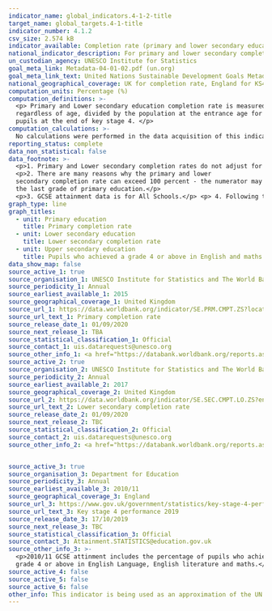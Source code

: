 ```yaml
---
indicator_name: global_indicators.4-1-2-title
target_name: global_targets.4-1-title
indicator_number: 4.1.2
csv_size: 2.574 kB
indicator_available: Completion rate (primary and lower secondary education) and GCSE attainment (upper secondary)
national_indicator_description: For primary and lower secondary completion rate in the UK there is data avilable from UIS UNESCO and The World Bank. For upper secondary education completion rate a proxy for GCSE attainment at KS4 from the DfE in England is used.
un_custodian_agency: UNESCO Institute for Statistics
goal_meta_link: Metadata-04-01-02.pdf (un.org)
goal_meta_link_text: United Nations Sustainable Development Goals Metadata 4.1.2
national_geographical_coverage: UK for completion rate, England for KS4 Achievement 
computation_units: Percentage (%)
computation_definitions: >-
  <p> Primary and Lower secondary education completion rate is measured as the gross intake ratio to the last grade of lower primary/secondary education. It is calculated as the number of new entrants (enrollments minus repeaters) in the last grade of primary/lower secondary education,
  regardless of age, divided by the population at the entrance age for the last grade of primary/lower secondary education.</p> <p> GCSE attainment is the percentage of pupils who achieved A*-C in English and maths GCSEs or equivalent. GCSE attainment is calculated as a percentage of all
  pupils at the end of key stage 4. </p>
computation_calculations: >-
  No calculations were performed in the data acquisition of this indicator as appropriate data was readily available in the final format specified by this proxy indicator. For insight into the details of potential calculations please refer to the original source methodology information.
reporting_status: complete
data_non_statistical: false
data_footnote: >-
  <p>1. Primary and Lower secondary completion rates do not adjust for students who drop out during the final year of education. Thus this rate is a proxy that should be taken as an upper estimate of the actual completion rate. </p>
  <p>2. There are many reasons why the primary and lower
  secondary completion rate can exceed 100 percent - the numerator may include late entrants and overage children who have repeated one or more grades of primary education as well as children who entered school early, while the denominator is the number of children at the entrance age for
  the last grade of primary education.</p>
  <p>3. GCSE attainment data is for All Schools.</p> <p> 4. Following the introduction of the reformed 9 to 1 GCSEs 2017, a grade 5 or above counts as a 9-5 pass.
graph_type: line
graph_titles:
  - unit: Primary education
    title: Primary completion rate
  - unit: Lower secondary education
    title: Lower secondary completion rate
  - unit: Upper secondary education
    title: Pupils who achieved a grade 4 or above in English and maths GCSE
data_show_map: false
source_active_1: true
source_organisation_1: UNESCO Institute for Statistics and The World Bank
source_periodicity_1: Annual
source_earliest_available_1: 2015
source_geographical_coverage_1: United Kingdom
source_url_1: https://data.worldbank.org/indicator/SE.PRM.CMPT.ZS?locations=GB
source_url_text_1: Primary completion rate
source_release_date_1: 01/09/2020
source_next_release_1: TBA
source_statistical_classification_1: Official
source_contact_1: uis.datarequests@unesco.org
source_other_info_1: <a href="https://databank.worldbank.org/reports.aspx?source=2&type=metadata&series=SE.PRM.CMPT.ZS">Primary completion rate - methodology</a>
source_active_2: true
source_organisation_2: UNESCO Institute for Statistics and The World Bank
source_periodicity_2: Annual
source_earliest_available_2: 2017
source_geographical_coverage_2: United Kingdom
source_url_2: https://data.worldbank.org/indicator/SE.SEC.CMPT.LO.ZS?end=2018&locations=GB&start=2017&view=chart
source_url_text_2: Lower secondary completion rate
source_release_date_2: 01/09/2020
source_next_release_2: TBC
source_statistical_classification_2: Official
source_contact_2: uis.datarequests@unesco.org
source_other_info_2: <a href="https://databank.worldbank.org/reports.aspx?source=2&type=metadata&series=SE.SEC.CMPT.LO.ZS">Secondary completion rate - methodology</a>


source_active_3: true
source_organisation_3: Department for Education
source_periodicity_3: Annual
source_earliest_available_3: 2010/11
source_geographical_coverage_3: England
source_url_3: https://www.gov.uk/government/statistics/key-stage-4-performance-2019-provisional
source_url_text_3: Key stage 4 performance 2019
source_release_date_3: 17/10/2019
source_next_release_3: TBC
source_statistical_classification_3: Official
source_contact_3: Attainment.STATISTICS@education.gov.uk
source_other_info_3: >-
  <p>2010/11 GCSE attinment includes the percentage of pupils who achieved A* to C in GCSE English and mathematics at the end of Key Stage 4. 2011-2015 GCSE attainment shows pupils who achieved 5+ A*-C including English and maths. GCSE attainment from 2016-2019 shows pupils who achieved a
  grade 4 or above in English Language, English literature and maths.</p><p> <a href="https://assets.publishing.service.gov.uk/government/uploads/system/uploads/attachment_data/file/840043/2019_KS4_Provisional_quality_and_methodology.pdf">Attainment in KS4 - methodology</a> </p>
source_active_4: false
source_active_5: false
source_active_6: false
other_info: This indicator is being used as an approximation of the UN SDG Indicator. Where possible, we will work to identify or develop UK data to meet the global indicator specification. This indicator has not been identified in collaboration with topic experts.
---
```

